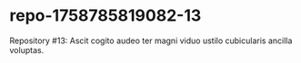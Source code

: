 # repo-1758785819082-13
Repository #13: Ascit cogito audeo ter magni viduo ustilo cubicularis ancilla voluptas.
